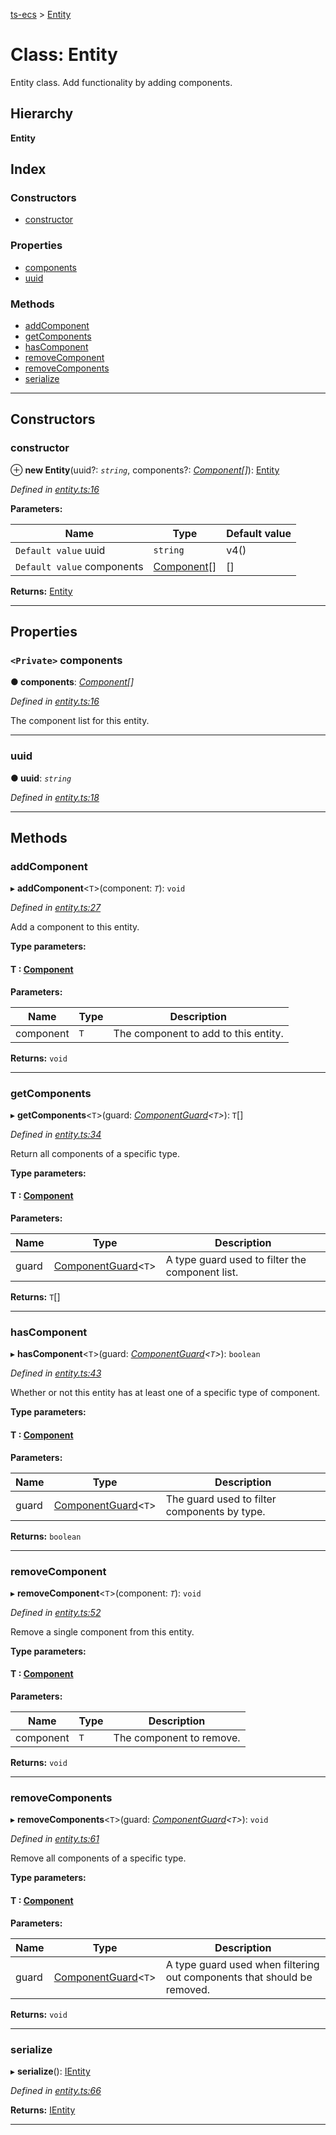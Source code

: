 [ts-ecs](../README.md) > [Entity](../classes/entity.md)

# Class: Entity

Entity class. Add functionality by adding components.

## Hierarchy

**Entity**

## Index

### Constructors

* [constructor](entity.md#constructor)

### Properties

* [components](entity.md#components)
* [uuid](entity.md#uuid)

### Methods

* [addComponent](entity.md#addcomponent)
* [getComponents](entity.md#getcomponents)
* [hasComponent](entity.md#hascomponent)
* [removeComponent](entity.md#removecomponent)
* [removeComponents](entity.md#removecomponents)
* [serialize](entity.md#serialize)

---

## Constructors

<a id="constructor"></a>

###  constructor

⊕ **new Entity**(uuid?: *`string`*, components?: *[Component](component.md)[]*): [Entity](entity.md)

*Defined in [entity.ts:16](https://github.com/envis10n/ts-ecs/blob/37998b6/src/entity.ts#L16)*

**Parameters:**

| Name | Type | Default value |
| ------ | ------ | ------ |
| `Default value` uuid | `string` |  v4() |
| `Default value` components | [Component](component.md)[] |  [] |

**Returns:** [Entity](entity.md)

___

## Properties

<a id="components"></a>

### `<Private>` components

**● components**: *[Component](component.md)[]*

*Defined in [entity.ts:16](https://github.com/envis10n/ts-ecs/blob/37998b6/src/entity.ts#L16)*

The component list for this entity.

___
<a id="uuid"></a>

###  uuid

**● uuid**: *`string`*

*Defined in [entity.ts:18](https://github.com/envis10n/ts-ecs/blob/37998b6/src/entity.ts#L18)*

___

## Methods

<a id="addcomponent"></a>

###  addComponent

▸ **addComponent**<`T`>(component: *`T`*): `void`

*Defined in [entity.ts:27](https://github.com/envis10n/ts-ecs/blob/37998b6/src/entity.ts#L27)*

Add a component to this entity.

**Type parameters:**

#### T :  [Component](component.md)
**Parameters:**

| Name | Type | Description |
| ------ | ------ | ------ |
| component | `T` |  The component to add to this entity. |

**Returns:** `void`

___
<a id="getcomponents"></a>

###  getComponents

▸ **getComponents**<`T`>(guard: *[ComponentGuard](../#componentguard)<`T`>*): `T`[]

*Defined in [entity.ts:34](https://github.com/envis10n/ts-ecs/blob/37998b6/src/entity.ts#L34)*

Return all components of a specific type.

**Type parameters:**

#### T :  [Component](component.md)
**Parameters:**

| Name | Type | Description |
| ------ | ------ | ------ |
| guard | [ComponentGuard](../#componentguard)<`T`> |  A type guard used to filter the component list. |

**Returns:** `T`[]

___
<a id="hascomponent"></a>

###  hasComponent

▸ **hasComponent**<`T`>(guard: *[ComponentGuard](../#componentguard)<`T`>*): `boolean`

*Defined in [entity.ts:43](https://github.com/envis10n/ts-ecs/blob/37998b6/src/entity.ts#L43)*

Whether or not this entity has at least one of a specific type of component.

**Type parameters:**

#### T :  [Component](component.md)
**Parameters:**

| Name | Type | Description |
| ------ | ------ | ------ |
| guard | [ComponentGuard](../#componentguard)<`T`> |  The guard used to filter components by type. |

**Returns:** `boolean`

___
<a id="removecomponent"></a>

###  removeComponent

▸ **removeComponent**<`T`>(component: *`T`*): `void`

*Defined in [entity.ts:52](https://github.com/envis10n/ts-ecs/blob/37998b6/src/entity.ts#L52)*

Remove a single component from this entity.

**Type parameters:**

#### T :  [Component](component.md)
**Parameters:**

| Name | Type | Description |
| ------ | ------ | ------ |
| component | `T` |  The component to remove. |

**Returns:** `void`

___
<a id="removecomponents"></a>

###  removeComponents

▸ **removeComponents**<`T`>(guard: *[ComponentGuard](../#componentguard)<`T`>*): `void`

*Defined in [entity.ts:61](https://github.com/envis10n/ts-ecs/blob/37998b6/src/entity.ts#L61)*

Remove all components of a specific type.

**Type parameters:**

#### T :  [Component](component.md)
**Parameters:**

| Name | Type | Description |
| ------ | ------ | ------ |
| guard | [ComponentGuard](../#componentguard)<`T`> |  A type guard used when filtering out components that should be removed. |

**Returns:** `void`

___
<a id="serialize"></a>

###  serialize

▸ **serialize**(): [IEntity](../interfaces/ientity.md)

*Defined in [entity.ts:66](https://github.com/envis10n/ts-ecs/blob/37998b6/src/entity.ts#L66)*

**Returns:** [IEntity](../interfaces/ientity.md)

___

